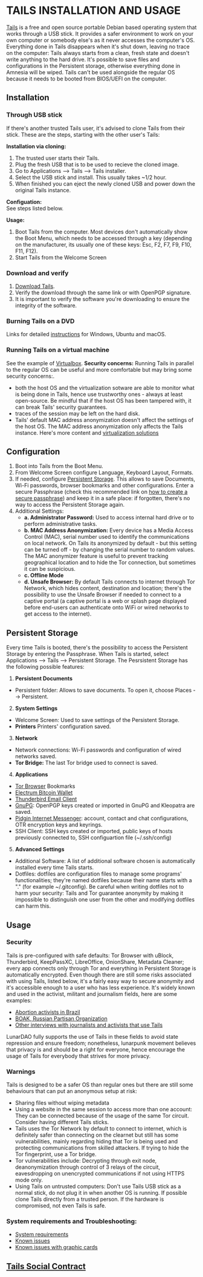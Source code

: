 # TAILS INSTALLATION AND USAGE

[Tails](https://tails.boum.org/) is a free and open source portable Debian based operating system that works through a USB stick. It provides a safer environment to work on your own computer or somebody else's as it never accesses the computer's OS. Everything done in Tails disappears when it's shut down, leaving no trace on the computer: Tails always starts from a clean, fresh state and doesn't write anything to the hard drive.
It's possible to save files and configurations in the Persistent storage, otherwise everything done in Amnesia will be wiped.
Tails can't be used alongside the regular OS because it needs to be booted from BIOS/UEFI on the computer.

## Installation

### Through USB stick

If there's another trusted Tails user, it's advised to clone Tails from their stick. These are the steps, starting with the other user's Tails:

**Installation via cloning:** 
1. The trusted user starts their Tails. 
2. Plug the fresh USB that is to be used to recieve the cloned image. 
3. Go to Applications --> Tails --> Tails installer. 
4. Select the USB stick and install. This usually takes ~1/2 hour.
5. When finished you can eject the newly cloned USB and power down the original Tails instance.

**Configuation:**  
See steps listed below.

**Usage:**

1. Boot Tails from the computer. Most devices don't automatically show the Boot Menu, which needs to be accessed through a key (depending on the manufacturer, its usually one of these keys: Esc, F2, F7, F9, F10, F11, F12).
2. Start Tails from the Welcome Screen

### Download and verify

1. [Download Tails](https://tails.boum.org/install/download/index.en.html).
2. Verify the download through the same link or with OpenPGP signature.
3. It is important to verify the software you're downloading to ensure the integrity of the software.

### Burning Tails on a DVD

Links for detailed [instructions](https://tails.boum.org/install/dvd/index.en.html) for Windows, Ubuntu and macOS.

### Running Tails on a virtual machine

See the example of [Virtualbox](https://wiki.lunardao.net/virtualbox_whonix.html). 
**Security concerns:** Running Tails in parallel to the regular OS can be useful and more comfortable but may bring some security concerns:.
* both the host OS and the virtualization sotware are able to monitor what is being done in Tails, hence use trustworthy ones - always at least open-source. Be mindful that if the host OS has been tampered with, it can break Tails' security guarantees.
* traces of the session may be left on the hard disk.
* Tails' default MAC address anonymization doesn't affect the settings of the host OS. The MAC address anonymization only affects the Tails instance.
Here's more content and [virtualization solutions](https://tails.boum.org/doc/advanced_topics/virtualization/index.en.html)

## Configuration

1. Boot into Tails from the Boot Menu.
2. From Welcome Screen configure Language, Keyboard Layout, Formats.
3. If needed, configure [Persistent Storage](https://tails.boum.org/doc/persistent_storage/index.en.html). This allows to save Documents, Wi-Fi passwords, browser bookmarks and other configurations. Enter a secure Passphrase (check this recommended link on [how to create a secure passphrase](https://theintercept.com/2015/03/26/passphrases-can-memorize-attackers-cant-guess/)) and keep it in a safe place: if forgotten, there's no way to access the Persistent Storage again.
4. Additional Settings:  
	- **a. Administrator Password:** Used to access internal hard drive or to perform administrative tasks.  
	- **b. MAC Address Anonymization:** Every device has a Media Access Control (MAC), serial number used to identify the communications on local network. On Tails its anonymized by default - but this setting can be turned off - by changing the serial number to random values. The MAC anonymizer feature is useful to prevent tracking geographical location and to hide the Tor connection, but sometimes it can be suspicious.  
	- **c. Offline Mode**
	- **d. Unsafe Browser:** By default Tails connects to internet through Tor Network, which hides content, destination and location; there's the possibility to use the Unsafe Browser if needed to connect to a captive portal (a captive portal is a web or splash page displayed before end-users can authenticate onto WiFi or wired networks to get access to the internet).
	
## Persistent Storage

Every time Tails is booted, there's the possibility to access the Persistent Storage by entering the Passphrase.
When Tails is started, select Applications --> Tails --> Persistent Storage. The Pesrsistent Storage has the following possible features:

1. **Persistent Documents**
* Persistent folder: Allows to save documents. To open it, choose Places --> Persistent.
2. **System Settings**
* Welcome Screen: Used to save settings of the Persistent Storage.
* **Printers** Printers' configuration saved.
3. **Network**
* Network connections: Wi-Fi passwords and configuration of wired networks saved.
* **Tor Bridge:** The last Tor bridge used to connect is saved.
4. **Applications**
* [Tor Browser](https://www.torproject.org/) Bookmarks
* [Electrum Bitcoin Wallet](https://electrum.org/#home)
* [Thunderbird Email Client](https://www.thunderbird.net/en-US/)
* [GnuPG](https://gnupg.org/): OpenPGP keys created or imported in GnuPG and Kleopatra are saved.
* [Pidgin Internet Messenger](https://pidgin.im/): account, contact and chat configurations, OTR encryption keys and keyrings.
* SSH Client: SSH keys created or imported, public keys of hosts previously connected to, SSH configuartion file (~/.ssh/config)
5. **Advanced Settings**
* Additional Software: A list of additional software chosen is automatically installed every time Tails starts.
* Dotfiles: dotfiles are configuration files to manage some programs' functionalities; they're named dotfiles because their name starts with a "." (for example ~/.gitconfig). Be careful when writing dotfiles not to harm your security: Tails and Tor guarantee anonymity by making it impossible to distinguish one user from the other and modifying dotfiles can harm this. 

## Usage

### Security

Tails is pre-configured with safe defaults: Tor Browser with uBlock, Thunderbird, KeepPassXC, LibreOffice, OnionShare, Metadata Cleaner; every app connects only through Tor and everything in Persistent Storage is automatically encrypted.
Even though there are still some risks associated with using Tails, listed below, it's a fairly easy way to secure anonymity and it's accessible enough to a user who has less experience. It's widely known and used in the activist, militant and journalism fields, here are some examples:
* [Abortion activists in Brazil](https://tails.boum.org/news/story_protecting_abortion_activists/index.en.html)
* [BOAK, Russian Partisan Organization](https://tails.boum.org/contribute/how/user_experience/interviews/boak/)
* [Other interviews with journalists and activists that use Tails](https://tails.boum.org/contribute/how/user_experience/interviews/)

LunarDAO fully supports the use of Tails in these fields to avoid state repression and ensure freedom; nonetheless, lunarpunk movement believes that privacy is and should be a right for everyone, hence encourage the usage of Tails for everybody that strives for more privacy.
 
### Warnings

Tails is designed to be a safer OS than regular ones but there are still some behaviours that can put an anonymous setup at risk:
- Sharing files without wiping metadata
- Using a website in the same session to access more than one account: They can be connected because of the usage of the same Tor circuit. Consider having different Tails sticks.
- Tails uses the Tor Network by default to connect to internet, which is definitely safer than connecting on the clearnet but still has some vulnerabilities, mainly regarding hiding that Tor is being used and protecting communications from skilled attackers. If trying to hide the Tor fingerprint, use a Tor bridge.
- Tor vulnerabilities include: Decrypting through exit node, deanonymization through control of 3 relays of the circuit, eavesdropping on unencrypted communications if not using HTTPS mode only.
- Using Tails on untrusted computers: Don't use Tails USB stick as a normal stick, do not plug it in when another OS is running. If possible clone Tails directly from a trusted person. If the hardware is compromised, not even Tails is safe.

### System requirements and Troubleshooting:

* [System requirements](https://tails.boum.org/doc/about/requirements/index.en.html)
* [Known issues](https://tails.boum.org/support/known_issues/index.en.html)
* [Known issues with graphic cards](https://tails.boum.org/support/known_issues/index.en.html)

## [Tails Social Contract](https://tails.boum.org/doc/about/social_contract/index.en.html)

